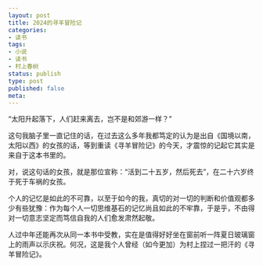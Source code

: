 ```yaml
---
layout: post
title: 2024的寻羊冒险记
categories:
- 读书
tags:
- 小说
- 读书
- 村上春树
status: publish
type: post
published: false
meta:
---
```


“太阳升起落下，人们赶来离去，岂不是和郊游一样？”

这句我脑子里一直记住的话，在过去这么多年我都笃定的认为是出自《国境以南，太阳以西》的女孩的话，等到重读《寻羊冒险记》的今天，才震惊的记起它其实是来自于这本书里的。

对，说这句话的女孩，就是那位宣称：“活到二十五岁，然后死去”，在二十六岁终于死于车祸的女孩。

个人的记忆是如此的不可靠，以至于如今的我，真切的对一切的判断和价值观都多少有些犹豫：作为每个人一切思维基石的记忆尚且如此的不牢靠，于是乎，不由得对一切意志坚定而笃信自我的人们愈发肃然起敬。

人过中年还能再次从同一本书中受教，实在是值得好好坐在窗前听一阵夏日玻璃窗上的雨声以示庆祝。何况，这是我个人曾经（如今更加）为村上捏过一把汗的《寻羊冒险记》。

